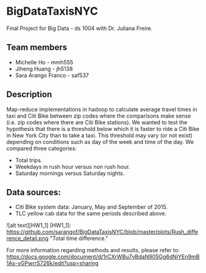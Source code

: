 # BigDataTaxisNYC
Final Project for Big Data - ds 1004 with Dr. Juliana Freire.

## Team members

* Michelle Ho - mmh555
* Jiheng Huang - jh5138
* Sara Arango Franco - saf537


## Description

Map-reduce implementations in hadoop to calculate average travel times in taxi and Citi Bike between zip codes where the comparisons make sense (i.e. zip codes where there are Citi Bike stations). We wanted to test the hypothesis that there is a threshold below which it is faster to ride a Citi Bike in New York City than to take a taxi. This threshold may vary (or not exist) depending on conditions such as day of the week and time of the day. We compared three categories:
* Total trips.
* Weekdays in rush hour versus non rush hour.
* Saturday mornings versus Saturday nights.

## Data sources:

* Citi Bike system data: January, May and September of 2015.
* TLC yellow cab data for the same periods described above.

![alt text][HW1_1]
[HW1_1]: https://github.com/sarangof/BigDataTaxisNYC/blob/master/plots/Rush_difference_detail.png "Total time difference."

For more information regarding methods and results, please refer to: https://docs.google.com/document/d/1rCXrWBu7yBdaN905Gg6dNiYEn9mB1As-vGPwrrS726k/edit?usp=sharing


